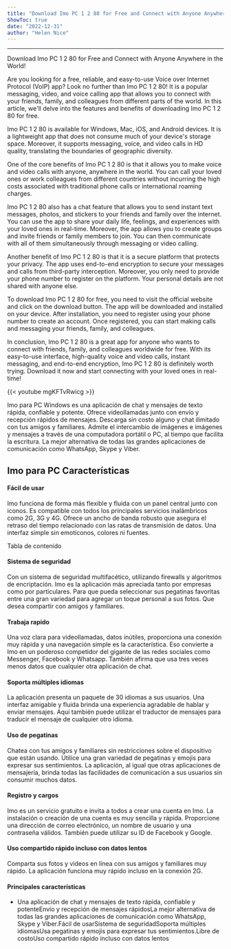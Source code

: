 ```yaml
---
title: "Download Imo PC 1 2 80 for Free and Connect with Anyone Anywhere in the World!"
ShowToc: true 
date: "2022-12-31"
author: "Helen Nice"
---
```

*****
Download Imo PC 1 2 80 for Free and Connect with Anyone Anywhere in the World!

Are you looking for a free, reliable, and easy-to-use Voice over Internet Protocol (VoIP) app? Look no further than Imo PC 1 2 80! It is a popular messaging, video, and voice calling app that allows you to connect with your friends, family, and colleagues from different parts of the world. In this article, we'll delve into the features and benefits of downloading Imo PC 1 2 80 for free.

Imo PC 1 2 80 is available for Windows, Mac, iOS, and Android devices. It is a lightweight app that does not consume much of your device's storage space. Moreover, it supports messaging, voice, and video calls in HD quality, translating the boundaries of geographic diversity.

One of the core benefits of Imo PC 1 2 80 is that it allows you to make voice and video calls with anyone, anywhere in the world. You can call your loved ones or work colleagues from different countries without incurring the high costs associated with traditional phone calls or international roaming charges.

Imo PC 1 2 80 also has a chat feature that allows you to send instant text messages, photos, and stickers to your friends and family over the internet. You can use the app to share your daily life, feelings, and experiences with your loved ones in real-time. Moreover, the app allows you to create groups and invite friends or family members to join. You can then communicate with all of them simultaneously through messaging or video calling.

Another benefit of Imo PC 1 2 80 is that it is a secure platform that protects your privacy. The app uses end-to-end encryption to secure your messages and calls from third-party interception. Moreover, you only need to provide your phone number to register on the platform. Your personal details are not shared with anyone else.

To download Imo PC 1 2 80 for free, you need to visit the official website and click on the download button. The app will be downloaded and installed on your device. After installation, you need to register using your phone number to create an account. Once registered, you can start making calls and messaging your friends, family, and colleagues.

In conclusion, Imo PC 1 2 80 is a great app for anyone who wants to connect with friends, family, and colleagues worldwide for free. With its easy-to-use interface, high-quality voice and video calls, instant messaging, and end-to-end encryption, Imo PC 1 2 80 is definitely worth trying. Download it now and start connecting with your loved ones in real-time!

{{< youtube mgKFTvRwicg >}} 



Imo para PC Windows es una aplicación de chat y mensajes de texto rápida, confiable y potente. Ofrece videollamadas junto con envío y recepción rápidos de mensajes. Descarga sin costo alguno y chat ilimitado con tus amigos y familiares. Admite el intercambio de imágenes e imágenes y mensajes a través de una computadora portátil o PC, al tiempo que facilita la escritura. La mejor alternativa de todas las grandes aplicaciones de comunicación como WhatsApp, Skype y Viber.
 
## Imo para PC Características
 
#### Fácil de usar
 
Imo funciona de forma más flexible y fluida con un panel central junto con iconos. Es compatible con todos los principales servicios inalámbricos como 2G, 3G y 4G. Ofrece un ancho de banda robusto que asegura el retraso del tiempo relacionado con las ratas de transmisión de datos. Una interfaz simple sin emoticonos, colores ni fuentes.
 
Tabla de contenido
 
#### Sistema de seguridad
 
Con un sistema de seguridad multifacético, utilizando firewalls y algoritmos de encriptación. Imo es la aplicación más apreciada tanto por empresas como por particulares. Para que pueda seleccionar sus pegatinas favoritas entre una gran variedad para agregar un toque personal a sus fotos. Que desea compartir con amigos y familiares.
 
#### Trabaja rapido
 
Una voz clara para videollamadas, datos inútiles, proporciona una conexión muy rápida y una navegación simple es la característica. Eso convierte a Imo en un poderoso competidor del gigante de las redes sociales como Messenger, Facebook y Whatsapp. También afirma que usa tres veces menos datos que cualquier otra aplicación de chat.
 
#### Soporta múltiples idiomas
 
La aplicación presenta un paquete de 30 idiomas a sus usuarios. Una interfaz amigable y fluida brinda una experiencia agradable de hablar y enviar mensajes. Aquí también puede utilizar el traductor de mensajes para traducir el mensaje de cualquier otro idioma.
 
#### Uso de pegatinas
 
Chatea con tus amigos y familiares sin restricciones sobre el dispositivo que están usando. Utilice una gran variedad de pegatinas y emojis para expresar sus sentimientos. La aplicación, al igual que otras aplicaciones de mensajería, brinda todas las facilidades de comunicación a sus usuarios sin consumir muchos datos.
 
#### Registro y cargos
 
Imo es un servicio gratuito e invita a todos a crear una cuenta en Imo. La instalación o creación de una cuenta es muy sencilla y rápida. Proporcione una dirección de correo electrónico, un nombre de usuario y una contraseña válidos. También puede utilizar su ID de Facebook y Google.
 
#### Uso compartido rápido incluso con datos lentos
 
Comparta sus fotos y videos en línea con sus amigos y familiares muy rápido. La aplicación funciona muy rápido incluso en la conexión 2G.
 
#### Principales características
 
- Una aplicación de chat y mensajes de texto rápida, confiable y potenteEnvío y recepción de mensajes rápidosLa mejor alternativa de todas las grandes aplicaciones de comunicación como WhatsApp, Skype y Viber.Fácil de usarSistema de seguridadSoporta múltiples idiomasUsa pegatinas y emojis para expresar tus sentimientos.Libre de costoUso compartido rápido incluso con datos lentos




